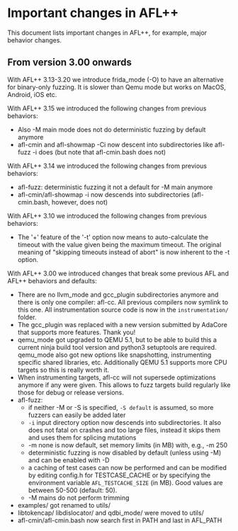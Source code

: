# Important changes in AFL++

This document lists important changes in AFL++, for example, major behavior
changes.

## From version 3.00 onwards

With AFL++ 3.13-3.20 we introduce frida_mode (-O) to have an alternative for
binary-only fuzzing. It is slower than Qemu mode but works on MacOS, Android,
iOS etc.

With AFL++ 3.15 we introduced the following changes from previous behaviors:
  * Also -M main mode does not do deterministic fuzzing by default anymore
  * afl-cmin and afl-showmap -Ci now descent into subdirectories like afl-fuzz
    -i does (but note that afl-cmin.bash does not)

With AFL++ 3.14 we introduced the following changes from previous behaviors:
  * afl-fuzz: deterministic fuzzing it not a default for -M main anymore
  * afl-cmin/afl-showmap -i now descends into subdirectories (afl-cmin.bash,
    however, does not)

With AFL++ 3.10 we introduced the following changes from previous behaviors:
  * The '+' feature of the '-t' option now means to  auto-calculate the timeout
    with the value given being the maximum timeout. The original meaning of
    "skipping timeouts instead of abort" is now inherent to the -t option.

With AFL++ 3.00 we introduced changes that break some previous AFL and AFL++
behaviors and defaults:
  * There are no llvm_mode and gcc_plugin subdirectories anymore and there is
    only one compiler: afl-cc. All previous compilers now symlink to this one.
    All instrumentation source code is now in the `instrumentation/` folder.
  * The gcc_plugin was replaced with a new version submitted by AdaCore that
    supports more features. Thank you!
  * qemu_mode got upgraded to QEMU 5.1, but to be able to build this a current
    ninja build tool version and python3 setuptools are required. qemu_mode also
    got new options like snapshotting, instrumenting specific shared libraries,
    etc. Additionally QEMU 5.1 supports more CPU targets so this is really worth
    it.
  * When instrumenting targets, afl-cc will not supersede optimizations anymore
    if any were given. This allows to fuzz targets build regularly like those
    for debug or release versions.
  * afl-fuzz:
    * if neither -M or -S is specified, `-S default` is assumed, so more fuzzers
      can easily be added later
    * `-i` input directory option now descends into subdirectories. It also does
      not fatal on crashes and too large files, instead it skips them and uses
      them for splicing mutations
    * -m none is now default, set memory limits (in MB) with, e.g., -m 250
    * deterministic fuzzing is now disabled by default (unless using -M) and can
      be enabled with -D
    * a caching of test cases can now be performed and can be modified by
      editing config.h for TESTCASE_CACHE or by specifying the environment
      variable `AFL_TESTCACHE_SIZE` (in MB). Good values are between 50-500
      (default: 50).
    * -M mains do not perform trimming
  * examples/ got renamed to utils/
  * libtokencap/ libdislocator/ and qdbi_mode/ were moved to utils/
  * afl-cmin/afl-cmin.bash now search first in PATH and last in AFL_PATH